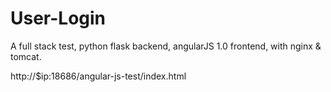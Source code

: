 # User-Login
A full stack test, python flask backend, angularJS 1.0 frontend, with nginx &amp; tomcat.

http://$ip:18686/angular-js-test/index.html
